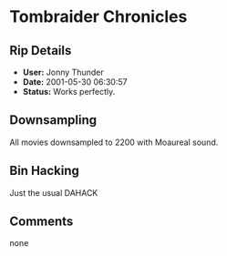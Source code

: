# Tombraider Chronicles

## Rip Details

- **User:** Jonny Thunder
- **Date:** 2001-05-30 06:30:57
- **Status:** Works perfectly.

## Downsampling

All movies downsampled to 2200 with Moaureal sound.

## Bin Hacking

Just the usual DAHACK

## Comments

none

